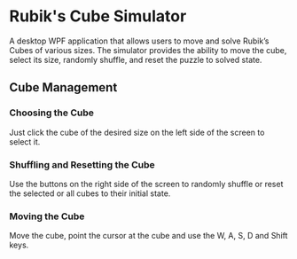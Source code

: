 # Rubik's Cube Simulator
A desktop WPF application that allows users to move and solve Rubik’s Cubes of various sizes.
The simulator provides the ability to move the cube, select its size, randomly shuffle, and reset the puzzle to solved state.

## Cube Management
### Choosing the Cube
Just click the cube of the desired size on the left side of the screen to select it.

### Shuffling and Resetting the Cube
Use the buttons on the right side of the screen to randomly shuffle or reset the selected or all cubes to their initial state.

### Moving the Cube
Move the cube, point the cursor at the cube and use the W, A, S, D and Shift keys.